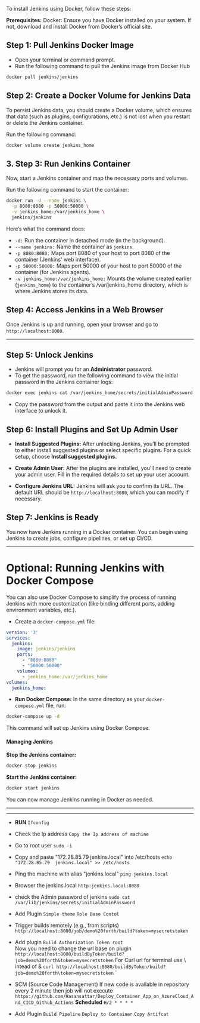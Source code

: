 To install Jenkins using Docker, follow these steps:

**Prerequisites:**
Docker: Ensure you have Docker installed on your system. If not, download and install Docker from Docker’s official site.

## Step 1: Pull Jenkins Docker Image

- Open your terminal or command prompt.
- Run the following command to pull the Jenkins image from Docker Hub

```bash
docker pull jenkins/jenkins
```

## Step 2: Create a Docker Volume for Jenkins Data

To persist Jenkins data, you should create a Docker volume, which ensures that data (such as plugins, configurations, etc.) is not lost when you restart or delete the Jenkins container.

Run the following command:
```bash
docker volume create jenkins_home
```


## 3. Step 3: Run Jenkins Container

Now, start a Jenkins container and map the necessary ports and volumes.

Run the following command to start the container:

```bash
docker run -d --name jenkins \
  -p 8080:8080 -p 50000:50000 \
  -v jenkins_home:/var/jenkins_home \
  jenkins/jenkins
```

Here’s what the command does:

- ``-d:`` Run the container in detached mode (in the background).
- ``--name jenkins:`` Name the container as ``jenkins``.
- ``-p 8080:8080:`` Maps port 8080 of your host to port 8080 of the container (Jenkins' web interface).
- ``-p 50000:50000:`` Maps port 50000 of your host to port 50000 of the container (for Jenkins agents).
- ``-v jenkins_home:/var/jenkins_home:`` Mounts the volume created earlier (``jenkins_home``) to the container’s /var/jenkins_home directory, which is where Jenkins stores its data.

## Step 4: Access Jenkins in a Web Browser
Once Jenkins is up and running, open your browser and go to ``http://localhost:8080``.



********************************************************

## Step 5: Unlock Jenkins
- Jenkins will prompt you for an **Administrator** password.
- To get the password, run the following command to view the initial password in the Jenkins container logs:


```bash
docker exec jenkins cat /var/jenkins_home/secrets/initialAdminPassword

```
- Copy the password from the output and paste it into the Jenkins web interface to unlock it.


## Step 6: Install Plugins and Set Up Admin User

- **Install Suggested Plugins:** After unlocking Jenkins, you’ll be prompted to either install suggested plugins or select specific plugins. For a quick setup, choose **Install suggested plugins.**

- **Create Admin User:** After the plugins are installed, you'll need to create your admin user. Fill in the required details to set up your user account.

- **Configure Jenkins URL:** Jenkins will ask you to confirm its URL. The default URL should be ``http://localhost:8080``, which you can modify if necessary.


## Step 7: Jenkins is Ready

You now have Jenkins running in a Docker container. You can begin using Jenkins to create jobs, configure pipelines, or set up CI/CD.


**********************************************

# Optional: Running Jenkins with Docker Compose

You can also use Docker Compose to simplify the process of running Jenkins with more customization (like binding different ports, adding environment variables, etc.).

- Create a ``docker-compose.yml`` file:


```yaml
version: '3'
services:
  jenkins:
    image: jenkins/jenkins
    ports:
      - "8080:8080"
      - "50000:50000"
    volumes:
      - jenkins_home:/var/jenkins_home
volumes:
  jenkins_home:

```
- **Run Docker Compose:** In the same directory as your ``docker-compose.yml`` file, run:


```bash
docker-compose up -d
```

This command will set up Jenkins using Docker Compose.

#### Managing Jenkins

**Stop the Jenkins container:**
```bash
docker stop jenkins
```
**Start the Jenkins container:**
```bash
docker start jenkins
```

You can now manage Jenkins running in Docker as needed.


*********************************************
*******************************************

- **RUN** 
``Ifconfig`` 

- Check the Ip address
``Copy the Ip address of machine``

- Go to root user
``sudo -i`` 

- Copy and paste "172.28.85.79  jenkins.local" into /etc/hosts
``echo  "172.28.85.79  jenkins.local" >> /etc/hosts``

- Ping the machine with alias "jenkins.local"
``ping jenkins.local``


- Browser the jenkins.local
``http:jenkins.local:8080``  

- check the Admin password of jenkins
``sudo cat /var/lib/jenkins/secrets/initialAdminPassword``

- Add Plugin 
``Simple theme``
``Role Base Contol``


- Trigger builds remotely (e.g., from scripts)
``http://localhost:8080/job/demo%20forth/build?token=mysecretstoken``

- Add plugin
``Build Authorization Token root``  
 Now you need to change the url base on plugin
``http://localhost:8080/buildByToken/build?job=demo%20forth&token=mysecretstoken``
For Curl url for terminal use \ intead of &
``curl http://localhost:8080/buildByToken/build?job=demo%20forth\token=mysecretstoken``
`
- SCM (Source Code Management)
  If new code is available in repository every 2 minute then job will not execute
  ``https://github.com/Hasansattar/Deploy_Container_App_on_AzureCloud_And_CICD_Github_Actions``
**Scheduled**  ``H/2 * * * *``

- Add Plugin
``Build Pipeline``
``Deploy to Container``
``Copy Artifcat``
